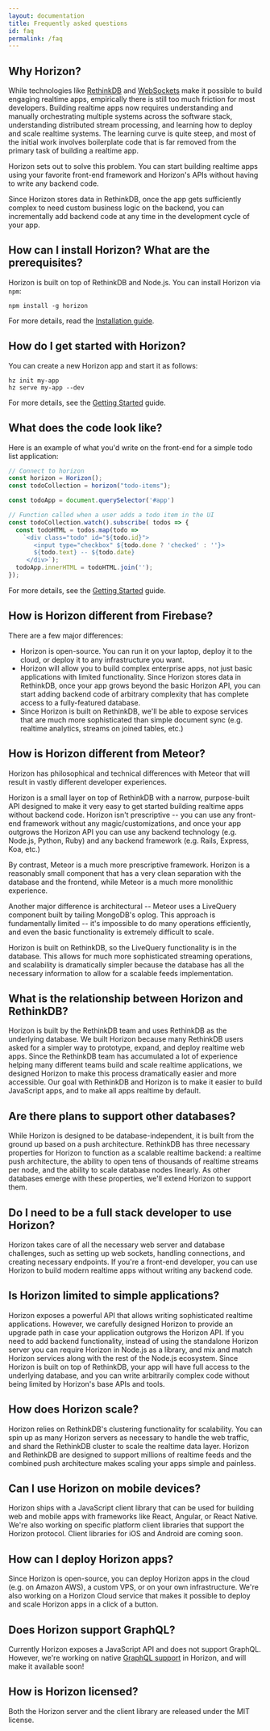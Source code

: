 ```yaml
---
layout: documentation
title: Frequently asked questions
id: faq
permalink: /faq
---
```


## Why Horizon?

While technologies like [RethinkDB](http://www.rethinkdb.com) and
[WebSockets](https://en.wikipedia.org/wiki/WebSocket) make it possible to build
engaging realtime apps, empirically there is still too much friction for most
developers. Building realtime apps now requires understanding and manually
orchestrating multiple systems across the software stack, understanding
distributed stream processing, and learning how to deploy and scale realtime systems. The
learning curve is quite steep, and most of the initial work involves boilerplate
code that is far removed from the primary task of building a realtime app.

Horizon sets out to solve this problem. You can start building
realtime apps using your favorite front-end framework and Horizon's
APIs without having to write any backend code.

Since Horizon stores data in RethinkDB, once the app gets sufficiently
complex to need custom business logic on the backend, you can
incrementally add backend code at any time in the development cycle of
your app.

## How can I install Horizon? What are the prerequisites? ##

Horizon is built on top of RethinkDB and Node.js. You can install Horizon via `npm`:

    npm install -g horizon

For more details, read the [Installation guide][ig].

[ig]: /install

## How do I get started with Horizon? ##

You can create a new Horizon app and start it as follows:

    hz init my-app
    hz serve my-app --dev

For more details, see the [Getting Started][gs] guide.

[gs]: /docs/getting-started

## What does the code look like? ##

Here is an example of what you'd write on the front-end for a simple todo list application:

```js
// Connect to horizon
const horizon = Horizon();
const todoCollection = horizon("todo-items");

const todoApp = document.querySelector('#app')

// Function called when a user adds a todo item in the UI
const todoCollection.watch().subscribe( todos => {
  const todoHTML = todos.map(todo =>
    `<div class="todo" id="${todo.id}">
       <input type="checkbox" ${todo.done ? 'checked' : ''}>
       ${todo.text} -- ${todo.date}
     </div>`);
  todoApp.innerHTML = todoHTML.join('');
});
```

For more details, see the [Getting Started][gs] guide.

## How is Horizon different from Firebase? ##

There are a few major differences:

- Horizon is open-source. You can run it on your laptop, deploy it to
  the cloud, or deploy it to any infrastructure you want.
- Horizon will allow you to build complex enterprise apps, not just
  basic applications with limited functionality. Since Horizon stores
  data in RethinkDB, once your app grows beyond the basic Horizon API,
  you can start adding backend code of arbitrary complexity that has
  complete access to a fully-featured database.
- Since Horizon is built on RethinkDB, we'll be able to expose services
  that are much more sophisticated than simple document sync
  (e.g. realtime analytics, streams on joined tables, etc.)

## How is Horizon different from Meteor? ##

Horizon has philosophical and technical differences with Meteor that
will result in vastly different developer experiences.

Horizon is a small layer on top of RethinkDB with a narrow,
purpose-built API designed to make it very easy to get started
building realtime apps without backend code. Horizon isn't prescriptive
-- you can use any front-end framework without any
magic/customizations, and once your app outgrows the Horizon API you
can use any backend technology (e.g. Node.js, Python, Ruby) and any
backend framework (e.g. Rails, Express, Koa, etc.)

By contrast, Meteor is a much more prescriptive framework. Horizon is a
reasonably small component that has a very clean separation with the
database and the frontend, while Meteor is a much more monolithic
experience.

Another major difference is architectural -- Meteor uses a LiveQuery
component built by tailing MongoDB's oplog. This approach is
fundamentally limited -- it's impossible to do many operations
efficiently, and even the basic functionality is extremely difficult
to scale.

Horizon is built on RethinkDB, so the LiveQuery functionality is in the
database. This allows for much more sophisticated streaming operations,
and scalability is dramatically simpler because the database has all
the necessary information to allow for a scalable feeds implementation.

## What is the relationship between Horizon and RethinkDB? ##

Horizon is built by the RethinkDB team and uses RethinkDB as the
underlying database. We built Horizon because many RethinkDB users
asked for a simpler way to prototype, expand, and deploy realtime web
apps. Since the RethinkDB team has accumulated a lot of experience
helping many different teams build and scale realtime applications, we
designed Horizon to make this process dramatically easier and more
accessible. Our goal with RethinkDB and Horizon is to make it easier
to build JavaScript apps, and to make all apps realtime by default.

## Are there plans to support other databases? ##

While Horizon is designed to be database-independent, it is built from
the ground up based on a push architecture. RethinkDB has three
necessary properties for Horizon to function as a scalable realtime
backend: a realtime push architecture, the ability to open tens of
thousands of realtime streams per node, and the ability to scale
database nodes linearly. As other databases emerge with these
properties, we'll extend Horizon to support them.

## Do I need to be a full stack developer to use Horizon? ##

Horizon takes care of all the necessary web server and database
challenges, such as setting up web sockets, handling connections, and
creating necessary endpoints. If you're a front-end developer, you can
use Horizon to build modern realtime apps without writing any backend
code.

## Is Horizon limited to simple applications? ##

Horizon exposes a powerful API that allows writing sophisticated
realtime applications. However, we carefully designed Horizon to
provide an upgrade path in case your application outgrows the Horizon
API. If you need to add backend functionality, instead of using the
standalone Horizon server you can require Horizon in Node.js as a
library, and mix and match Horizon services along with the rest of the
Node.js ecosystem. Since Horizon is built on top of RethinkDB, your
app will have full access to the underlying database, and you can
write arbitrarily complex code without being limited by Horizon's base
APIs and tools.

## How does Horizon scale? ##

Horizon relies on RethinkDB's clustering functionality for
scalability. You can spin up as many Horizon servers as necessary to
handle the web traffic, and shard the RethinkDB cluster to scale the
realtime data layer. Horizon and RethinkDB are designed to support
millions of realtime feeds and the combined push architecture makes
scaling your apps simple and painless.

## Can I use Horizon on mobile devices? ##

Horizon ships with a JavaScript client library that can be used for
building web and mobile apps with frameworks like React, Angular, or
React Native. We're also working on specific platform client libraries
that support the Horizon protocol. Client libraries for iOS and
Android are coming soon.

## How can I deploy Horizon apps? ##

Since Horizon is open-source, you can deploy Horizon apps in the cloud
(e.g. on Amazon AWS), a custom VPS, or on your own
infrastructure. We're also working on a Horizon Cloud service that
makes it possible to deploy and scale Horizon apps in a click of a
button.

## Does Horizon support GraphQL? ##

Currently Horizon exposes a JavaScript API and does not support
GraphQL. However, we're working on native [GraphQL
support](https://github.com/rethinkdb/horizon/issues/125) in Horizon,
and will make it available soon!

## How is Horizon licensed? ##

Both the Horizon server and the client library are released under the
MIT license.
